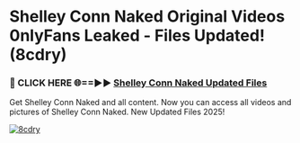 # Shelley Conn Naked Original Videos 0nlyFans Leaked - Files Updated! (8cdry)

<h3>🔴 CLICK HERE 🌐==►► <a href="https://tinyurl.com/yckcrads" rel="nofollow">Shelley Conn Naked Updated Files</a></h3>

Get Shelley Conn Naked and all content. Now you can access all videos and pictures of Shelley Conn Naked. New Updated Files 2025!

[![8cdry](https://i.imgur.com/hpKpOFt.gif)](https://tinyurl.com/yckcrads)
